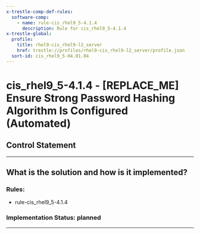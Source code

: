 ```yaml
---
x-trestle-comp-def-rules:
  software-comp:
    - name: rule-cis_rhel9_5-4.1.4
      description: Rule for cis_rhel9_5-4.1.4
x-trestle-global:
  profile:
    title: rhel9-cis_rhel9-l2_server
    href: trestle://profiles/rhel9-cis_rhel9-l2_server/profile.json
  sort-id: cis_rhel9_5-04.01.04
---
```


# cis_rhel9_5-4.1.4 - \[REPLACE_ME\] Ensure Strong Password Hashing Algorithm Is Configured (Automated)

## Control Statement

______________________________________________________________________

## What is the solution and how is it implemented?

<!-- For implementation status enter one of: implemented, partial, planned, alternative, not-applicable -->

<!-- Note that the list of rules under ### Rules: is read-only and changes will not be captured after assembly to JSON -->

<!-- Add control implementation description here for control: cis_rhel9_5-4.1.4 -->

### Rules:

  - rule-cis_rhel9_5-4.1.4

### Implementation Status: planned

______________________________________________________________________
